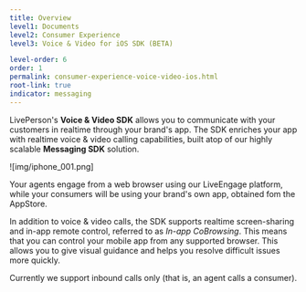 ```yaml
---
title: Overview
level1: Documents
level2: Consumer Experience
level3: Voice & Video for iOS SDK (BETA)

level-order: 6
order: 1
permalink: consumer-experience-voice-video-ios.html
root-link: true
indicator: messaging
---
```


LivePerson's **Voice & Video SDK** allows you to communicate with your customers in realtime through your brand's app. The SDK enriches your app with realtime voice & video calling capabilities, built atop of our highly scalable **Messaging SDK** solution.

![img/iphone_001.png]

Your agents engage from a web browser using our LiveEngage platform, while your consumers will be using your brand's own app, obtained fom the AppStore.

In addition to voice & video calls, the SDK supports realtime screen-sharing and in-app remote control, referred to as _In-app CoBrowsing_. This means that you can control your mobile app from any supported browser. This allows you to give visual guidance and helps you resolve difficult issues more quickly.

Currently we support inbound calls only (that is, an agent calls a consumer).

